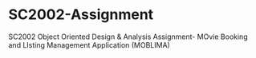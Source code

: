 # SC2002-Assignment
SC2002 Object Oriented Design &amp; Analysis Assignment- MOvie Booking and LIsting Management Application (MOBLIMA)
